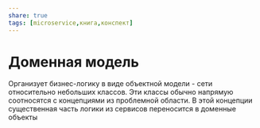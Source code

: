 ```yaml
---
share: true
tags: [microservice,книга,конспект]
---
```

# Доменная модель
Организует бизнес-логику в виде объектной модели - сети относительно небольших классов. Эти классы обычно напрямую соотносятся с концепциями из проблемной области.
В этой концепции существенная часть логики из сервисов переносится в доменные объекты
